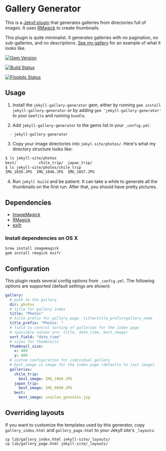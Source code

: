 # Gallery Generator

This is a [Jekyll plugin](http://jekyllrb.com/docs/plugins/) that generates galleries from directories full of images. It uses [RMagick](http://rmagick.rubyforge.org/) to create thumbnails.

This plugin is quite minimalist. It generates galleries with no pagination, no sub-galleries, and no descriptions. [See my gallery](http://geoff.greer.fm/photos/) for an example of what it looks like.

[![Gem Version](https://img.shields.io/gem/v/jekyll-gallery-generator.svg)](https://rubygems.org/gems/jekyll-gallery-generator)

[![Build Status](https://travis-ci.org/ggreer/jekyll-gallery-generator.svg?branch=master)](https://travis-ci.org/ggreer/jekyll-gallery-generator)

[![Floobits Status](https://floobits.com/ggreer/jekyll-gallery-generator.svg)](https://floobits.com/ggreer/jekyll-gallery-generator/redirect)


## Usage

1. Install the `jekyll-gallery-generator` gem, either by running `gem install jekyll-gallery-generator` or by adding `gem 'jekyll-gallery-generator'` to your `Gemfile` and running `bundle`.

2. Add `jekyll-gallery-generator` to the gems list in your `_config.yml`:

```gems:
  - jekyll-gallery-generator
```

3. Copy your image directories into `jekyl-site/photos/`. Here's what my directory structure looks like:

```bash
$ ls jekyll-site/photos
best/          chile_trip/  japan_trip/
$ ls jekyll-site/photos/chile_trip
IMG_1039.JPG  IMG_1046.JPG  IMG_1057.JPG
```

4. Run `jekyll build` and be patient. It can take a while to generate all the thumbnails on the first run. After that, you should have pretty pictures.


## Dependencies

* [ImageMagick](http://www.imagemagick.org/)
* [RMagick](https://github.com/rmagick/rmagick)
* [exifr](https://github.com/remvee/exifr/)

### Install dependencies on OS X

```bash
brew install imagemagick
gem install rmagick exifr
```


## Configuration

This plugin reads several config options from `_config.yml`. The following options are supported (default settings are shown):

```yaml
gallery:
  # path to the gallery
  dir: photos
  # title for gallery index
  title: "Photos"
  # title prefix for gallery page. title=title_prefix+gallery_name
  title_prefix: "Photos: "
  # field to control sorting of galleries for the index page
  # (possible values are: title, date_time, best_image)
  sort_field: "date_time"
  # sizes for thumbnails
  thumbnail_size:
    x: 400
    y: 400
  # custom configuration for individual gallery
  # best_image is image for the index page (defaults to last image)
  galleries:
    chile_trip:
      best_image: IMG_1068.JPG
    japan_trip:
      best_image: IMG_0690.JPG
    best:
      best_image: snaileo_gonzales.jpg
```


## Overriding layouts

If you want to customize the templates used by this generator, copy `gallery_index.html` and `gallery_page.html` to your Jekyll site's `_layouts`:

    cp lib/gallery_index.html jekyll-site/_layouts/
    cp lib/gallery_page.html jekyll-site/_layouts/
